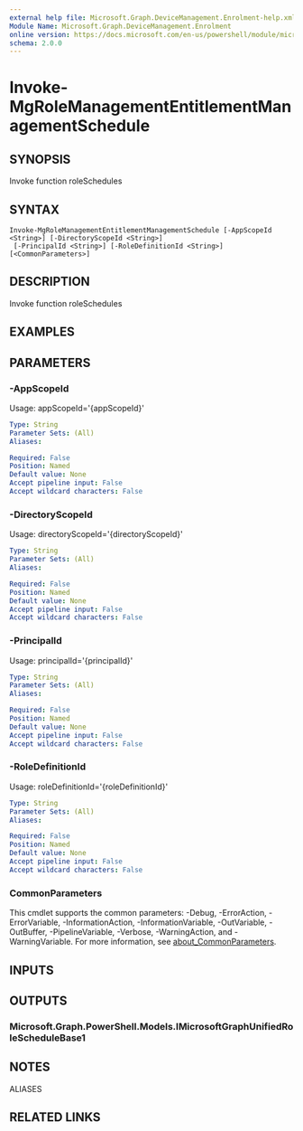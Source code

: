 ```yaml
---
external help file: Microsoft.Graph.DeviceManagement.Enrolment-help.xml
Module Name: Microsoft.Graph.DeviceManagement.Enrolment
online version: https://docs.microsoft.com/en-us/powershell/module/microsoft.graph.devicemanagement.enrolment/invoke-mgrolemanagemententitlementmanagementschedule
schema: 2.0.0
---
```


# Invoke-MgRoleManagementEntitlementManagementSchedule

## SYNOPSIS
Invoke function roleSchedules

## SYNTAX

```
Invoke-MgRoleManagementEntitlementManagementSchedule [-AppScopeId <String>] [-DirectoryScopeId <String>]
 [-PrincipalId <String>] [-RoleDefinitionId <String>] [<CommonParameters>]
```

## DESCRIPTION
Invoke function roleSchedules

## EXAMPLES

## PARAMETERS

### -AppScopeId
Usage: appScopeId='{appScopeId}'

```yaml
Type: String
Parameter Sets: (All)
Aliases:

Required: False
Position: Named
Default value: None
Accept pipeline input: False
Accept wildcard characters: False
```

### -DirectoryScopeId
Usage: directoryScopeId='{directoryScopeId}'

```yaml
Type: String
Parameter Sets: (All)
Aliases:

Required: False
Position: Named
Default value: None
Accept pipeline input: False
Accept wildcard characters: False
```

### -PrincipalId
Usage: principalId='{principalId}'

```yaml
Type: String
Parameter Sets: (All)
Aliases:

Required: False
Position: Named
Default value: None
Accept pipeline input: False
Accept wildcard characters: False
```

### -RoleDefinitionId
Usage: roleDefinitionId='{roleDefinitionId}'

```yaml
Type: String
Parameter Sets: (All)
Aliases:

Required: False
Position: Named
Default value: None
Accept pipeline input: False
Accept wildcard characters: False
```

### CommonParameters
This cmdlet supports the common parameters: -Debug, -ErrorAction, -ErrorVariable, -InformationAction, -InformationVariable, -OutVariable, -OutBuffer, -PipelineVariable, -Verbose, -WarningAction, and -WarningVariable. For more information, see [about_CommonParameters](http://go.microsoft.com/fwlink/?LinkID=113216).

## INPUTS

## OUTPUTS

### Microsoft.Graph.PowerShell.Models.IMicrosoftGraphUnifiedRoleScheduleBase1
## NOTES

ALIASES

## RELATED LINKS
